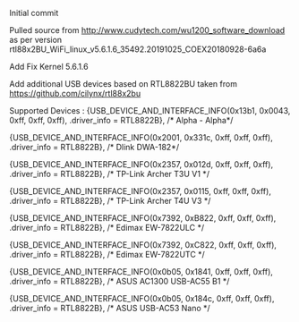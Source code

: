 Initial commit

Pulled source from http://www.cudytech.com/wu1200_software_download
as per version rtl88x2BU_WiFi_linux_v5.6.1.6_35492.20191025_COEX20180928-6a6a

Add Fix Kernel 5.6.1.6

Add additional USB devices based on RTL8822BU taken from https://github.com/cilynx/rtl88x2bu

Supported Devices :
{USB_DEVICE_AND_INTERFACE_INFO(0x13b1, 0x0043, 0xff, 0xff, 0xff), .driver_info = RTL8822B}, /* Alpha - Alpha*/

{USB_DEVICE_AND_INTERFACE_INFO(0x2001, 0x331c, 0xff, 0xff, 0xff), .driver_info = RTL8822B}, /* Dlink DWA-182*/

{USB_DEVICE_AND_INTERFACE_INFO(0x2357, 0x012d, 0xff, 0xff, 0xff), .driver_info = RTL8822B}, /* TP-Link Archer T3U V1 */

{USB_DEVICE_AND_INTERFACE_INFO(0x2357, 0x0115, 0xff, 0xff, 0xff), .driver_info = 
RTL8822B}, /* TP-Link Archer T4U V3 */

{USB_DEVICE_AND_INTERFACE_INFO(0x7392, 0xB822, 0xff, 0xff, 0xff), .driver_info = RTL8822B}, /* Edimax EW-7822ULC */

{USB_DEVICE_AND_INTERFACE_INFO(0x7392, 0xC822, 0xff, 0xff, 0xff), .driver_info = RTL8822B}, /* Edimax EW-7822UTC */

{USB_DEVICE_AND_INTERFACE_INFO(0x0b05, 0x1841, 0xff, 0xff, 0xff), .driver_info = RTL8822B}, /* ASUS AC1300 USB-AC55 B1 */

{USB_DEVICE_AND_INTERFACE_INFO(0x0b05, 0x184c, 0xff, 0xff, 0xff), .driver_info = RTL8822B}, /* ASUS USB-AC53 Nano */
